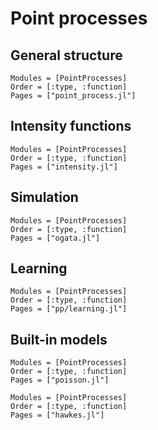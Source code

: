 # Point processes

## General structure

```@autodocs
Modules = [PointProcesses]
Order = [:type, :function]
Pages = ["point_process.jl"]
```

## Intensity functions

```@autodocs
Modules = [PointProcesses]
Order = [:type, :function]
Pages = ["intensity.jl"]
```

## Simulation

```@autodocs
Modules = [PointProcesses]
Order = [:type, :function]
Pages = ["ogata.jl"]
```

## Learning

```@autodocs
Modules = [PointProcesses]
Order = [:type, :function]
Pages = ["pp/learning.jl"]
```

## Built-in models

```@autodocs
Modules = [PointProcesses]
Order = [:type, :function]
Pages = ["poisson.jl"]
```

```@autodocs
Modules = [PointProcesses]
Order = [:type, :function]
Pages = ["hawkes.jl"]
```